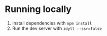 # Running locally
1. Install dependencies with `npm install`
2. Run the dev server with `idyll --ssr=false`